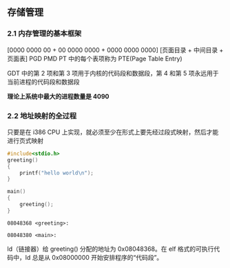 ## 存储管理

### 2.1 内存管理的基本框架

[0000 0000 00 + 00 0000 0000 + 0000 0000 0000]
[页面目录 + 中间目录 + 页面表]
PGD      PMD       PT 中的每个表项称为 PTE(Page Table Entry)

GDT 中的第 2 项和第 3 项用于内核的代码段和数据段，第 4 和第 5 项永远用于当前进程的代码段和数据段

**理论上系统中最大的进程数量是 4090**



### 2.2 地址映射的全过程

只要是在 i386 CPU 上实现，就必须至少在形式上要先经过段式映射，然后才能进行页式映射

```c
#include<stdio.h>
greeting() 
{
    printf("hello world\n");
}

main()
{
    greeting();
}
```

```assembly
08048368 <greeting>:

08048380 <main>:

```

ld（链接器）给 greeting() 分配的地址为 0x08048368。在 elf 格式的可执行代码中，ld 总是从 0x08000000 开始安排程序的“代码段”。
